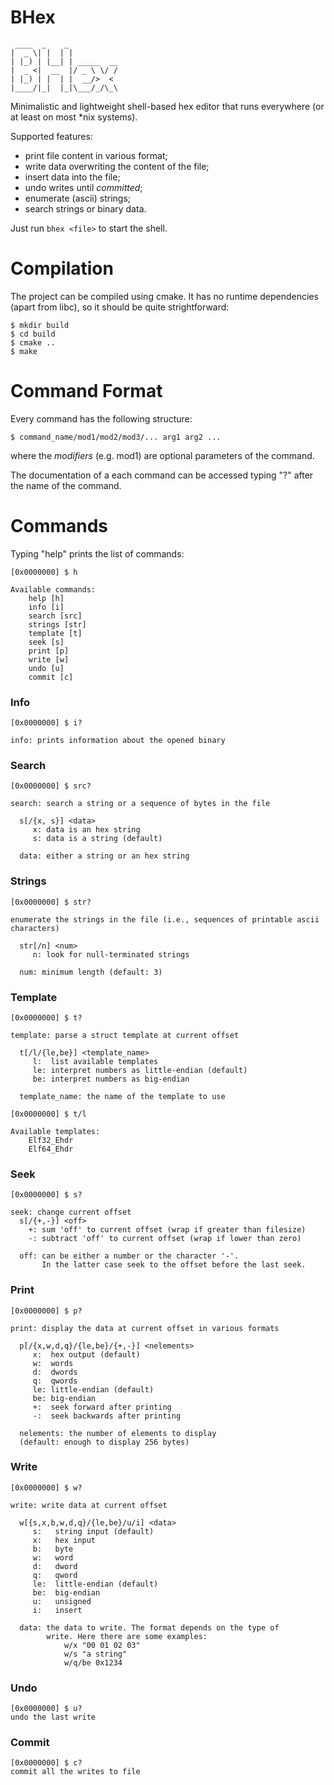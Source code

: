 # BHex

```
 ____  _    _
|  _ \| |  | |
| |_) | |__| | _____  __
|  _ <|  __  |/ _ \ \/ /
| |_) | |  | |  __/>  <
|____/|_|  |_|\___/_/\_\

```

Minimalistic and lightweight shell-based hex editor that runs everywhere (or at least on most *nix systems).

Supported features:
- print file content in various format;
- write data overwriting the content of the file;
- insert data into the file;
- undo writes until _committed_;
- enumerate (ascii) strings;
- search strings or binary data.

Just run `bhex <file>` to start the shell.

# Compilation

The project can be compiled using cmake. It has no runtime dependencies (apart from libc), so it should be quite strightforward:

```
$ mkdir build
$ cd build
$ cmake ..
$ make
```

# Command Format

Every command has the following structure:
```
$ command_name/mod1/mod2/mod3/... arg1 arg2 ...
```

where the _modifiers_ (e.g. mod1) are optional parameters of the command.

The documentation of a each command can be accessed typing "?" after the name of the command.

# Commands

Typing "help" prints the list of commands:

```
[0x0000000] $ h

Available commands:
    help [h]
    info [i]
    search [src]
    strings [str]
    template [t]
    seek [s]
    print [p]
    write [w]
    undo [u]
    commit [c]
```

### Info

```
[0x0000000] $ i?

info: prints information about the opened binary
```

### Search

```
[0x0000000] $ src?

search: search a string or a sequence of bytes in the file

  s[/{x, s}] <data>
     x: data is an hex string
     s: data is a string (default)

  data: either a string or an hex string
```

### Strings

```
[0x0000000] $ str?

enumerate the strings in the file (i.e., sequences of printable ascii characters)

  str[/n] <num>
     n: look for null-terminated strings

  num: minimum length (default: 3)
```

### Template

```
[0x0000000] $ t?

template: parse a struct template at current offset

  t[/l/{le,be}] <template_name>
     l:  list available templates
     le: interpret numbers as little-endian (default)
     be: interpret numbers as big-endian

  template_name: the name of the template to use

[0x0000000] $ t/l

Available templates:
    Elf32_Ehdr
    Elf64_Ehdr
```

### Seek

```
[0x0000000] $ s?

seek: change current offset
  s[/{+,-}] <off>
    +: sum 'off' to current offset (wrap if greater than filesize)
    -: subtract 'off' to current offset (wrap if lower than zero)

  off: can be either a number or the character '-'.
       In the latter case seek to the offset before the last seek.
```

### Print

```
[0x0000000] $ p?

print: display the data at current offset in various formats

  p[/{x,w,d,q}/{le,be}/{+,-}] <nelements>
     x:  hex output (default)
     w:  words
     d:  dwords
     q:  qwords
     le: little-endian (default)
     be: big-endian
     +:  seek forward after printing
     -:  seek backwards after printing

  nelements: the number of elements to display
  (default: enough to display 256 bytes)
```

### Write

```
[0x0000000] $ w?

write: write data at current offset

  w[{s,x,b,w,d,q}/{le,be}/u/i] <data>
     s:   string input (default)
     x:   hex input
     b:   byte
     w:   word
     d:   dword
     q:   qword
     le:  little-endian (default)
     be:  big-endian
     u:   unsigned
     i:   insert

  data: the data to write. The format depends on the type of 
        write. Here there are some examples:
            w/x "00 01 02 03"
            w/s "a string"
            w/q/be 0x1234
```

### Undo

```
[0x0000000] $ u?
undo the last write
```

### Commit

```
[0x0000000] $ c?
commit all the writes to file
```
